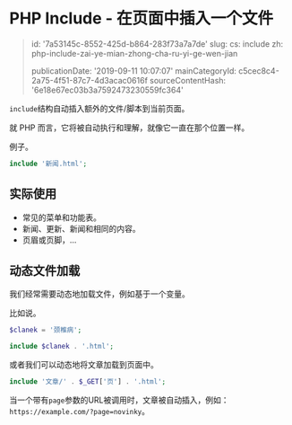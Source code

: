 PHP Include - 在页面中插入一个文件
========================

> id: '7a53145c-8552-425d-b864-283f73a7a7de'
> slug:
> 	cs: include
> 	zh: php-include-zai-ye-mian-zhong-cha-ru-yi-ge-wen-jian
> 
> publicationDate: '2019-09-11 10:07:07'
> mainCategoryId: c5cec8c4-2a75-4f51-87c7-4d3acac0616f
> sourceContentHash: '6e18e67ec03b3a7592473230559fc364'

`include`结构自动插入额外的文件/脚本到当前页面。

就 PHP 而言，它将被自动执行和理解，就像它一直在那个位置一样。

例子。

```php
include '新闻.html';
```

实际使用
-----------------

- 常见的菜单和功能表。
- 新闻、更新、新闻和相同的内容。
- 页眉或页脚，...

动态文件加载
--------------------------

我们经常需要动态地加载文件，例如基于一个变量。

比如说。

```php
$clanek = '颈椎病';

include $clanek . '.html';
```

或者我们可以动态地将文章加载到页面中。

```php
include '文章/' . $_GET['页'] . '.html';
```

当一个带有`page`参数的URL被调用时，文章被自动插入，例如：`https://example.com/?page=novinky`。
